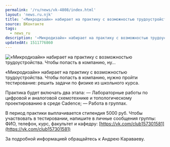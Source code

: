 ```yaml
---
permalink: '/ru/news/vk-4808/index.html'
layout: 'news.ru.njk'
title: '«Микродизайн» набирает на практику с возможностью трудоустройства. Чтобы попасть в компанию, ну'
source: ВКонтакте
tags:
  - news_ru
description: '«Микродизайн» набирает на практику с возможностью трудоустройства. Чтобы попасть в компанию, ну…'
updatedAt: 1511776860
---
```

![«Микродизайн» набирает на практику с возможностью трудоустройства. Чтобы попасть в компанию, ну…](https://sun9-29.userapi.com/impf/c840525/v840525880/28d76/UQZC4ktFjFg.jpg?size=1280x960&quality=96&sign=74212f97eb52c174167688b578efb21a&c_uniq_tag=1bVEWjj5RfWKXXxWDjPsfP692rxUe_avKjM1H0JwGjI&type=album)

«Микродизайн» набирает на практику с возможностью трудоустройства. Чтобы попасть в компанию, нужно пройти тестирование: решить задачи по физике из школьного курса.

Практика будет включать два этапа:
— Лабораторные работы по цифровой и аналоговой схемотехнике и топологическому проектированию в среде Cadence;
— Работа в группах.

В период практики выплачивается стипендия 5000 руб. Чтобы участвовать в тестировании, напишите в личные сообщения группы: ФИО, телефон, курс, факультет и кафедру: [https://vk.com/club157301581](https://vk.com/club157301581)

За подробной информацией обращайтесь к Андрею Караваеву.
